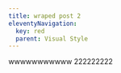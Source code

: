 ```yaml
---
title: wraped post 2
eleventyNavigation:
  key: red
  parent: Visual Style
---
```


wwwwwwwwwww 222222222
